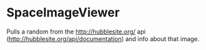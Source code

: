 # SpaceImageViewer
Pulls a random from the http://hubblesite.org/ api (http://hubblesite.org/api/documentation) and info about that image.
